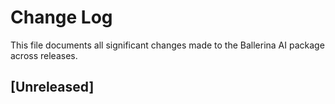 # Change Log

This file documents all significant changes made to the Ballerina AI package across releases.

## [Unreleased]

